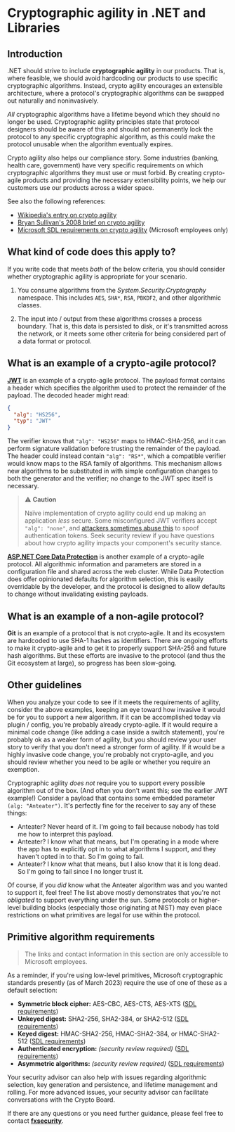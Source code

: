 # Cryptographic agility in .NET and Libraries

## Introduction

.NET should strive to include **cryptographic agility** in our products. That is, where feasible, we should avoid hardcoding our products to use specific cryptographic algorithms. Instead, crypto agility encourages an extensible architecture, where a protocol's cryptographic algorithms can be swapped out naturally and noninvasively.

_All_ cryptographic algorithms have a lifetime beyond which they should no longer be used. Cryptographic agility principles state that protocol designers should be aware of this and should not permanently lock the protocol to any specific cryptographic algorithm, as this could make the protocol unusable when the algorithm eventually expires. 

Crypto agility also helps our compliance story. Some industries (banking, health care, government) have very specific requirements on which cryptographic algorithms they must use or must forbid. By creating crypto-agile products and providing the necessary extensibility points, we help our customers use our products across a wider space.

See also the following references:
* [Wikipedia's entry on crypto agility](https://en.wikipedia.org/wiki/Cryptographic_agility)
* [Bryan Sullivan's 2008 brief on crypto agility](https://aka.ms/CryptographicAgility)
* [Microsoft SDL requirements on crypto agility](https://liquid.microsoft.com/Web/Object/Read/ms.security/Requirements/Microsoft.Security.Cryptography.10023) (Microsoft employees only)

## What kind of code does this apply to?

If you write code that meets _both_ of the below criteria, you should consider whether cryptographic agility is appropriate for your scenario.

1. You consume algorithms from the _System.Security.Cryptography_ namespace. This includes `AES`, `SHA*`, `RSA`, `PBKDF2`, and other algorithmic classes.

2. The input into / output from these algorithms crosses a process boundary. That is, this data is persisted to disk, or it's transmitted across the network, or it meets some other criteria for being considered part of a data format or protocol.

## What is an example of a crypto-agile protocol?

**[JWT](https://jwt.io/)** is an example of a crypto-agile protocol. The payload format contains a header which specifies the algorithm used to protect the remainder of the payload. The decoded header might read:

```json
{
  "alg": "HS256",
  "typ": "JWT"
}
```

The verifier knows that `"alg": "HS256"` maps to HMAC-SHA-256, and it can perform signature validation before trusting the remainder of the payload. The header could instead contain `"alg": "RS*"`, which a compatible verifier would know maps to the RSA family of algorithms. This mechanism allows new algorithms to be substituted in with simple configuration changes to both the generator and the verifier; no change to the JWT spec itself is necessary.

> ⚠️ **Caution**
>
> Naïve implementation of crypto agility could end up making an application _less_ secure. Some misconfigured JWT verifiers accept `"alg": "none"`, and [attackers sometimes abuse this](https://auth0.com/blog/critical-vulnerabilities-in-json-web-token-libraries/) to spoof authentication tokens. Seek security review if you have questions about how crypto agility impacts your component's security stance.

**[ASP.NET Core Data Protection](https://learn.microsoft.com/aspnet/core/security/data-protection/implementation/)** is another example of a crypto-agile protocol. All algorithmic information and parameters are stored in a configuration file and shared across the web cluster. While Data Protection does offer opinionated defaults for algorithm selection, this is easily overridable by the developer, and the protocol is designed to allow defaults to change without invalidating existing payloads.

## What is an example of a non-agile protocol?

**Git** is an example of a protocol that is not crypto-agile. It and its ecosystem are hardcoded to use SHA-1 hashes as identifiers. There are ongoing efforts to make it crypto-agile and to get it to properly support SHA-256 and future hash algorithms. But these efforts are invasive to the protocol (and thus the Git ecosystem at large), so progress has been slow-going. 

## Other guidelines

When you analyze your code to see if it meets the requirements of agility, consider the above examples, keeping an eye toward how invasive it would be for you to support a new algorithm. If it can be accomplished today via plugin / config, you're probably already crypto-agile. If it would require a minimal code change (like adding a case inside a switch statement), you're probably ok as a weaker form of agility, but you should review your user story to verify that you don't need a stronger form of agility. If it would be a highly invasive code change, you're probably not crypto-agile, and you should review whether you need to be agile or whether you require an exemption.

Cryptographic agility _does not_ require you to support every possible algorithm out of the box. (And often you don't want this; see the earlier JWT example!) Consider a payload that contains some embedded parameter `(alg: "Anteater")`. It's perfectly fine for the receiver to say any of these things:

* Anteater? Never heard of it. I'm going to fail because nobody has told me how to interpret this payload.
* Anteater? I know what that means, but I'm operating in a mode where the app has to explicitly opt in to what algorithms I support, and they haven't opted in to that. So I'm going to fail.
* Anteater? I know what that means, but I also know that it is long dead. So I'm going to fail since I no longer trust it.

Of course, if you _did_ know what the Anteater algorithm was and you wanted to support it, feel free! The list above mostly demonstrates that you're not _obligated_ to support everything under the sun. Some protocols or higher-level building blocks (especially those originating at NIST) may even place restrictions on what primitives are legal for use within the protocol.

## Primitive algorithm requirements

> The links and contact information in this section are only accessible to Microsoft employees.

As a reminder, if you're using low-level primitives, Microsoft cryptographic standards presently (as of March 2023) require the use of one of these as a default selection:

* **Symmetric block cipher:** AES-CBC, AES-CTS, AES-XTS ([SDL requirements](https://liquid.microsoft.com/Web/Object/Read/ms.security/Requirements/Microsoft.Security.Cryptography.10002))
* **Unkeyed digest:** SHA2-256, SHA2-384, or SHA2-512 ([SDL requirements](https://liquid.microsoft.com/Web/Object/Read/ms.security/Requirements/Microsoft.Security.Cryptography.10021))
* **Keyed digest:** HMAC-SHA2-256, HMAC-SHA2-384, or HMAC-SHA2-512 ([SDL requirements](https://liquid.microsoft.com/Web/Object/Read/ms.security/Requirements/Microsoft.Security.Cryptography.10020))
* **Authenticated encryption:** _(security review required)_ ([SDL requirements](https://liquid.microsoft.com/Web/Object/Read/ms.security/Requirements/Microsoft.Security.Cryptography.10011))
* **Asymmetric algorithms:** _(security review required)_ ([SDL requirements](https://liquid.microsoft.com/Web/Object/Read/ms.security/Requirements/Microsoft.Security.Cryptography.10012))

Your security advisor can also help with issues regarding algorithmic selection, key generation and persistence, and lifetime management and rolling. For more advanced issues, your security advisor can facilitate conversations with the Crypto Board.

If there are any questions or you need further guidance, please feel free to contact [**fxsecurity**](mailto:fxsecurity@microsoft.com).
